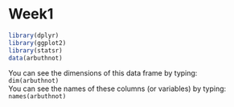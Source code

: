 # Week1
```r
library(dplyr)
library(ggplot2)
library(statsr)
data(arbuthnot)
```
You can see the dimensions of this data frame by typing:  
`dim(arbuthnot)`   
You can see the names of these columns (or variables) by typing:  
`names(arbuthnot)`

